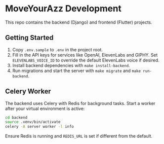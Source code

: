 # MoveYourAzz Development

This repo contains the backend (Django) and frontend (Flutter) projects.

## Getting Started

1. Copy `.env.sample` to `.env` in the project root.
2. Fill in the API keys for services like OpenAI, ElevenLabs and GIPHY.
   Set `ELEVENLABS_VOICE_ID` to override the default ElevenLabs voice if desired.
3. Install backend dependencies with `make install-backend`.
4. Run migrations and start the server with `make migrate` and `make run-backend`.

## Celery Worker

The backend uses Celery with Redis for background tasks. Start a worker after your virtual environment is active:

```bash
cd backend
source .venv/bin/activate
celery -A server worker -l info
```

Ensure Redis is running and `REDIS_URL` is set if different from the default.
